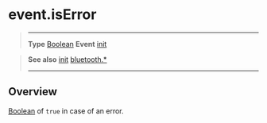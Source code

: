 # event.isError

> --------------------- ------------------------------------------------------------------------------------------
> __Type__              [Boolean](https://docs.coronalabs.com/api/type/Boolean.html)
> __Event__             [init](/plugin/bluetooth/event/init/)


> __See also__          [init](/plugin/bluetooth/event/init/)
>						[bluetooth.*](/plugin/bluetooth/)
> --------------------- ------------------------------------------------------------------------------------------

## Overview

[Boolean](https://docs.coronalabs.com/api/type/Boolean.html) of `true` in case of an error.